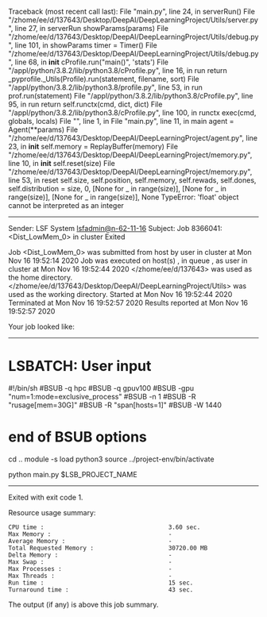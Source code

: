 Traceback (most recent call last):
  File "main.py", line 24, in <module>
    serverRun()
  File "/zhome/ee/d/137643/Desktop/DeepAI/DeepLearningProject/Utils/server.py", line 27, in serverRun
    showParams(params)
  File "/zhome/ee/d/137643/Desktop/DeepAI/DeepLearningProject/Utils/debug.py", line 101, in showParams
    timer = Timer()
  File "/zhome/ee/d/137643/Desktop/DeepAI/DeepLearningProject/Utils/debug.py", line 68, in __init__
    cProfile.run("main()", 'stats')
  File "/appl/python/3.8.2/lib/python3.8/cProfile.py", line 16, in run
    return _pyprofile._Utils(Profile).run(statement, filename, sort)
  File "/appl/python/3.8.2/lib/python3.8/profile.py", line 53, in run
    prof.run(statement)
  File "/appl/python/3.8.2/lib/python3.8/cProfile.py", line 95, in run
    return self.runctx(cmd, dict, dict)
  File "/appl/python/3.8.2/lib/python3.8/cProfile.py", line 100, in runctx
    exec(cmd, globals, locals)
  File "<string>", line 1, in <module>
  File "main.py", line 11, in main
    agent = Agent(**params)
  File "/zhome/ee/d/137643/Desktop/DeepAI/DeepLearningProject/agent.py", line 23, in __init__
    self.memory = ReplayBuffer(memory)
  File "/zhome/ee/d/137643/Desktop/DeepAI/DeepLearningProject/memory.py", line 10, in __init__
    self.reset(size)
  File "/zhome/ee/d/137643/Desktop/DeepAI/DeepLearningProject/memory.py", line 53, in reset
    self.size, self.position, self.memory, self.rewads, self.dones, self.distribution = size, 0, [None for _ in range(size)], [None for _ in range(size)], [None for _ in range(size)], None
TypeError: 'float' object cannot be interpreted as an integer

------------------------------------------------------------
Sender: LSF System <lsfadmin@n-62-11-16>
Subject: Job 8366041: <Dist_LowMem_0> in cluster <dcc> Exited

Job <Dist_LowMem_0> was submitted from host <n-62-27-18> by user <s183905> in cluster <dcc> at Mon Nov 16 19:52:14 2020
Job was executed on host(s) <n-62-11-16>, in queue <gpuv100>, as user <s183905> in cluster <dcc> at Mon Nov 16 19:52:44 2020
</zhome/ee/d/137643> was used as the home directory.
</zhome/ee/d/137643/Desktop/DeepAI/DeepLearningProject/Utils> was used as the working directory.
Started at Mon Nov 16 19:52:44 2020
Terminated at Mon Nov 16 19:52:57 2020
Results reported at Mon Nov 16 19:52:57 2020

Your job looked like:

------------------------------------------------------------
# LSBATCH: User input
#!/bin/sh
#BSUB -q hpc
#BSUB -q gpuv100
#BSUB -gpu "num=1:mode=exclusive_process"
#BSUB -n 1
#BSUB -R "rusage[mem=30G]"
#BSUB -R "span[hosts=1]"
#BSUB -W 1440
# end of BSUB options
cd ..
module -s load python3
source ../project-env/bin/activate

python main.py $LSB_PROJECT_NAME


------------------------------------------------------------

Exited with exit code 1.

Resource usage summary:

    CPU time :                                   3.60 sec.
    Max Memory :                                 -
    Average Memory :                             -
    Total Requested Memory :                     30720.00 MB
    Delta Memory :                               -
    Max Swap :                                   -
    Max Processes :                              -
    Max Threads :                                -
    Run time :                                   15 sec.
    Turnaround time :                            43 sec.

The output (if any) is above this job summary.

